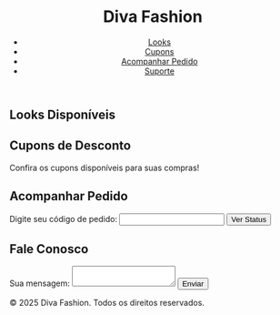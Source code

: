 <!DOCTYPE html><html lang="pt-BR">
<head>
    <meta charset="UTF-8">
    <meta name="viewport" content="width=device-width, initial-scale=1.0">
    <title>Diva Fashion</title>
    <link rel="stylesheet" href="styles.css">
</head>
<body>
    <header>
        <h1>Diva Fashion</h1>
        <nav>
            <ul>
                <li><a href="#catalogo">Looks</a></li>
                <li><a href="#cupons">Cupons</a></li>
                <li><a href="#encomendas">Acompanhar Pedido</a></li>
                <li><a href="#suporte">Suporte</a></li>
            </ul>
        </nav>
    </header><section id="catalogo">
    <h2>Looks Disponíveis</h2>
    <div class="galeria">
        <!-- Imagens e descrições dos looks -->
    </div>
</section>

<section id="cupons">
    <h2>Cupons de Desconto</h2>
    <p>Confira os cupons disponíveis para suas compras!</p>
</section>

<section id="encomendas">
    <h2>Acompanhar Pedido</h2>
    <form>
        <label for="codigo">Digite seu código de pedido:</label>
        <input type="text" id="codigo" name="codigo">
        <button type="submit">Ver Status</button>
    </form>
</section>

<section id="suporte">
    <h2>Fale Conosco</h2>
    <form>
        <label for="mensagem">Sua mensagem:</label>
        <textarea id="mensagem" name="mensagem"></textarea>
        <button type="submit">Enviar</button>
    </form>
</section>

<footer>
    <p>&copy; 2025 Diva Fashion. Todos os direitos reservados.</p>
</footer>

</body>
</html>
